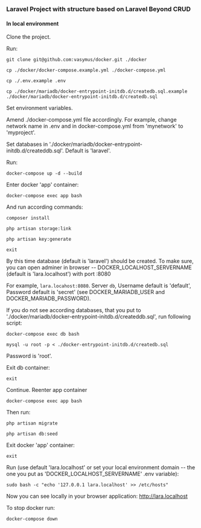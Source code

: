 ### Laravel Project with structure based on Laravel Beyond CRUD

#### In local environment

Clone the project.

Run:
```shell
git clone git@github.com:vasymus/docker.git ./docker

cp ./docker/docker-compose.example.yml ./docker-compose.yml

cp ./.env.example .env

cp ./docker/mariadb/docker-entrypoint-initdb.d/createdb.sql.example ./docker/mariadb/docker-entrypoint-initdb.d/createdb.sql 
```

Set environment variables.

Amend ./docker-compose.yml file accordingly. For example, change network name in .env and in docker-compose.yml from 'mynetwork' to 'myproject'.

Set databases in './docker/mariadb/docker-entrypoint-initdb.d/createddb.sql'. Default is 'laravel'.

Run:
```shell
docker-compose up -d --build
```

Enter docker 'app' container:
```shell
docker-compose exec app bash
```

And run according commands:
```shell
composer install

php artisan storage:link

php artisan key:generate

exit
```

By this time database (default is 'laravel') should be created. To make sure, you can open adminer in browser -- DOCKER_LOCALHOST_SERVERNAME (default is 'lara.localhost') with port :8080

For example, `lara.locahost:8080`. Server `db`, Username default is 'default', Password default is 'secret' (see DOCKER_MARIADB_USER and DOCKER_MARIADB_PASSWORD).

If you do not see according databases, that you put to './docker/mariadb/docker-entrypoint-initdb.d/createddb.sql', run following script:

```shell
docker-compose exec db bash

mysql -u root -p < ./docker-entrypoint-initdb.d/createdb.sql
```
Password is 'root'.

Exit db container:
```shell
exit
```

Continue. Reenter app container
```shell
docker-compose exec app bash
```

Then run:
```shell
php artisan migrate

php artisan db:seed
```

Exit docker 'app' container:
```shell
exit
```

Run (use default 'lara.localhost' or set your local environment domain -- the one you put as 'DOCKER_LOCALHOST_SERVERNAME' .env variable):
```shell
sudo bash -c "echo '127.0.0.1 lara.localhost' >> /etc/hosts"
```

Now you can see locally in your browser application: http://lara.localhost

To stop docker run:
```shell
docker-compose down
```
